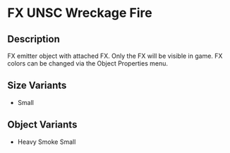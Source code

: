 # FX UNSC Wreckage Fire

## Description

FX emitter object with attached FX. Only the FX will be visible in game. FX colors can be changed via the Object Properties menu.

## Size Variants

* Small

## Object Variants

* Heavy Smoke Small
